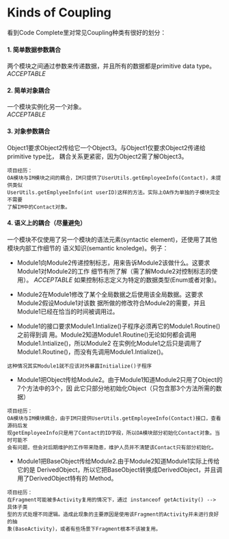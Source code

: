 Kinds of Coupling
=====================
看到Code Complete里对常见Coupling种类有很好的划分：

#### 1. 简单数据参数耦合
两个模块之间通过参数来传递数据，并且所有的数据都是primitive data type。  
*ACCEPTABLE*

#### 2. 简单对象耦合
一个模块实例化另一个对象。  
*ACCEPTABLE*

#### 3. 对象参数耦合
Object1要求Object2传给它一个Object3。与Object1仅要求Object2传递给primitive type比，
耦合关系更紧密，因为Object2需了解Object3。
```
项目经历：
OA模块与IM模块之间的耦合，IM只提供了UserUtils.getEmployeeInfo(Contact)，未提供类似
UserUtils.getEmplyeeInfo(int userID)这样的方法。实际上OA作为单独的子模块完全不需要
了解IM中的Contact对象。
```

#### 4. 语义上的耦合（尽量避免）
一个模块不仅使用了另一个模块的语法元素(syntactic element)，还使用了其他模块内部工作细节的
语义知识(semantic knoledge)。例子：
  
* Module1向Module2传递控制标志，用来告诉Module2该做什么。这要求Module1对Module2的工作
细节有所了解（需了解Module2对控制标志的使用）。
*ACCEPTABLE* 如果控制标志定义为特定的数据类型(Enum或者对象)。  
  
* Module2在Module1修改了某个全局数据之后使用该全局数据。这要求Module2假设Module1对该数
据所做的修改符合Module2的需要，并且Module1已经在恰当的时间被调用过。  
  
* Module1的接口要求Module1.Intialize()子程序必须再它的Module1.Routine()之前得到调
用。Module2知道Module1.Routine()无论如何都会调用Module1.Intialize()，所以Module2
在实例化Module1之后只是调用了Module1.Routine()，而没有先调用Module1.Intialize()。
```
这种情况其实Module1就不应该对外暴露Initialize()子程序
```
  
* Module1把Object传给Module2。由于Module1知道Module2只用了Object的7个方法中的3个，因
此它只部分地初始化Object（只包含那3个方法所需的数据）
```
项目经历：
OA模块与IM模块耦合，由于IM只提供UserUtils.getEmployeeInfo(Contact)接口，查看源码后发
现getEmployeeInfo只是用了Contact的ID字段，所以OA模块部分初始化Contact对象。当时可能不
会有问题，但会对后期维护的工作带来隐患，维护人员并不清楚该Contact只有部分初始化。
```
  
* Module1把BaseObject传给Module2.由于Module2知道Module1实际上传给它的是
DerivedObject，所以它把BaseObject转换成DerivedObject，并且调用了DerivedObject特有的
Method。
```
项目经历：
在Fragment可能被多Activity复用的情况下，通过 instanceof getActivity() --> 具体子类
型的方式处理不同逻辑。造成此现象的主要原因是使用该Fragment的Activity并未进行良好的抽
象(BaseActivity)，或者有些场景下Fragment根本不该被复用。
```
 